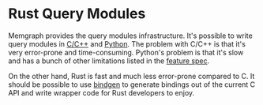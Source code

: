 # Rust Query Modules

Memgraph provides the query modules infrastructure. It's possible to write
query modules in
[C/C++](https://docs.memgraph.com/memgraph/reference-overview/query-modules/c-api)
and
[Python](https://docs.memgraph.com/memgraph/reference-overview/query-modules/python-api).
The problem with C/C++ is that it's very error-prone and time-consuming.
Python's problem is that it's slow and has a bunch of other limitations listed
in the [feature spec](active-python-query-modules.md).

On the other hand, Rust is fast and much less error-prone compared to C. It
should be possible to use [bindgen](https://github.com/rust-lang/rust-bindgen)
to generate bindings out of the current C API and write wrapper code for Rust
developers to enjoy.
